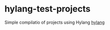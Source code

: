 # hylang-test-projects

Simple compilatio of projects using Hylang [hylang](https://github.com/hylang/hy)

